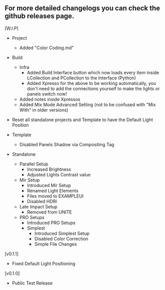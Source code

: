 ## For more detailed changelogs you can check the github releases page.

[W.I.P]

- Project
    - Added "Color Coding.md"

- Build
    - Infra
        - Added Build Interface button which now loads every item inside LCollection and PCollection to the Interface (Python)
        - Added Xpresso for the above to be working automatically, you don't need to add the connections yourself to make the lights or panels switch now!
    - Added notes inside Xpressos
    - Added Mix Mode Advanced Setting (not to be confused with "Mix With" in older versions)

- Reset all standalone projects and Template to have the Default Light Position

- Template
    - Disabled Panels Shadow via Compositing Tag

- Standalone
    - Parallel Setup
        - Increased Brightness
        - Adjusted Lights Contrast value
    - Mir Setup
        - Introduced Mir Setup
        - Renamed Light Elements
        - Files moved to EXAMPLEUI
        - Disabled HDRI
    - Late Impact Setup
        - Removed from UNITE
    - PRO Setups
        - Introduced PRO Setups
        - Simplest
            - Introduced Simplest Setup
            - Disabled Color Correction
            - Simple File Changes
    
[v0.1.1]
- Fixed Default Light Positioning

[v0.1.0]
- Public Test Release